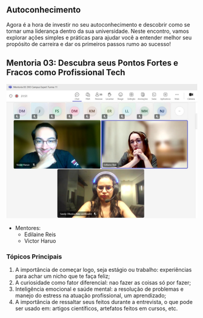 ## Autoconhecimento
 Agora é a hora de investir no seu autoconhecimento e descobrir como se tornar uma liderança dentro da sua universidade. Neste encontro, vamos explorar ações simples e práticas para ajudar você a entender melhor seu propósito de carreira e dar os primeiros passos rumo ao sucesso!

## Mentoria 03: Descubra seus Pontos Fortes e Fracos como Profissional Tech
![Imagem ilustrativa](..\semana-03\print-semana-03.jpeg)

- Mentores:
  - Edilaine Reis
  - Victor Haruo

### Tópicos Principais

1. A importância de começar logo, seja estágio ou trabalho: experiências para achar um nicho que te faça feliz;
2. A curiosidade como fator diferencial: nao fazer as coisas só por fazer;
3. Inteligência emocional e saúde mental: a resolução de problemas e manejo do estress na atuação profissional, um aprendizado;
4. A importância de ressaltar seus feitos durante a entrevista, o que pode ser usado em: artigos científicos, artefatos feitos em cursos, etc.